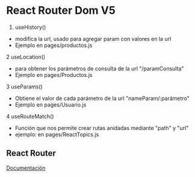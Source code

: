 # React Router Dom V5

1. useHistory()

- modifica la url, usado para agregar param con valores en la url
- Ejemplo en pages/productos.js

2 useLocation()

- para obtener los parámetros de consulta de la url "/paramConsulta"
- Ejemplo en pages/Productos.js

3 useParams()

- Obtiene el valor de cada parámetro de la url "nameParam/:parámetro"
- Ejemplo en pages/Usuario.js

4 useRouteMatch()

- Función que nos permite crear rutas anidadas mediante "path" y "url"
- ejemplo: en pages/ReactTopics.js

## React Router

<a
href="https://reactrouter.com/web/guides/quick-start" target="_blank" rel="noopener noreferrer">Documentación
</a>
